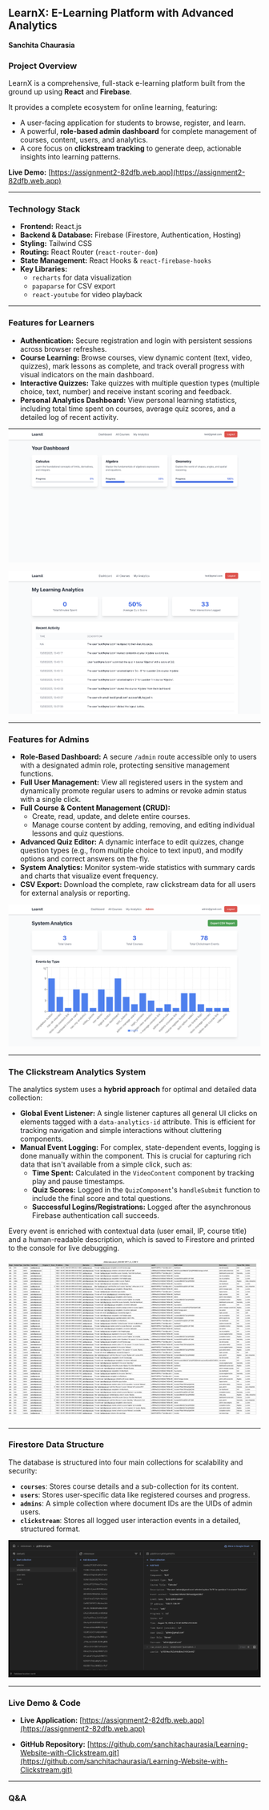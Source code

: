 ## LearnX: E-Learning Platform with Advanced Analytics

**Sanchita Chaurasia**

### Project Overview

LearnX is a comprehensive, full-stack e-learning platform built from the ground up using **React** and **Firebase**.

It provides a complete ecosystem for online learning, featuring:

  * A user-facing application for students to browse, register, and learn.
  * A powerful, **role-based admin dashboard** for complete management of courses, content, users, and analytics.
  * A core focus on **clickstream tracking** to generate deep, actionable insights into learning patterns.

**Live Demo:** [https://assignment2-82dfb.web.app](https://assignment2-82dfb.web.app)

-----

### Technology Stack

  * **Frontend:** React.js
  * **Backend & Database:** Firebase (Firestore, Authentication, Hosting)
  * **Styling:** Tailwind CSS
  * **Routing:** React Router (`react-router-dom`)
  * **State Management:** React Hooks & `react-firebase-hooks`
  * **Key Libraries:**
      * `recharts` for data visualization
      * `papaparse` for CSV export
      * `react-youtube` for video playback

-----

### Features for Learners

  * **Authentication:** Secure registration and login with persistent sessions across browser refreshes.
  * **Course Learning:** Browse courses, view dynamic content (text, video, quizzes), mark lessons as complete, and track overall progress with visual indicators on the main dashboard.
  * **Interactive Quizzes:** Take quizzes with multiple question types (multiple choice, text, number) and receive instant scoring and feedback.
  * **Personal Analytics Dashboard:** View personal learning statistics, including total time spent on courses, average quiz scores, and a detailed log of recent activity.

![Dashboard Screenshot](./data/dashboard.png "LearnX Dashboard")

![Personal Analytics](./data/analytics.png "User Analytics Dashboard")

-----

### Features for Admins

  * **Role-Based Dashboard:** A secure `/admin` route accessible only to users with a designated admin role, protecting sensitive management functions.
  * **Full User Management:** View all registered users in the system and dynamically promote regular users to admins or revoke admin status with a single click.
  * **Full Course & Content Management (CRUD):**
      * Create, read, update, and delete entire courses.
      * Manage course content by adding, removing, and editing individual lessons and quiz questions.
  * **Advanced Quiz Editor:** A dynamic interface to edit quizzes, change question types (e.g., from multiple choice to text input), and modify options and correct answers on the fly.
  * **System Analytics:** Monitor system-wide statistics with summary cards and charts that visualize event frequency.
  * **CSV Export:** Download the complete, raw clickstream data for all users for external analysis or reporting.

![Admin Analytics Dashboard](./data/admin-analytics.png "Admin Analytics and Management")

-----

### The Clickstream Analytics System

The analytics system uses a **hybrid approach** for optimal and detailed data collection:

  * **Global Event Listener:** A single listener captures all general UI clicks on elements tagged with a `data-analytics-id` attribute. This is efficient for tracking navigation and simple interactions without cluttering components.
  * **Manual Event Logging:** For complex, state-dependent events, logging is done manually within the component. This is crucial for capturing rich data that isn't available from a simple click, such as:
      * **Time Spent:** Calculated in the `VideoContent` component by tracking play and pause timestamps.
      * **Quiz Scores:** Logged in the `QuizComponent`'s `handleSubmit` function to include the final score and total questions.
      * **Successful Logins/Registrations:** Logged after the asynchronous Firebase authentication call succeeds.

Every event is enriched with contextual data (user email, IP, course title) and a human-readable description, which is saved to Firestore and printed to the console for live debugging.

![Exported Data Sample](./data/exported-data.png "Sample of Exported Clickstream Data")

-----

### Firestore Data Structure

The database is structured into four main collections for scalability and security:

  * **`courses`**: Stores course details and a sub-collection for its content.
  * **`users`**: Stores user-specific data like registered courses and progress.
  * **`admins`**: A simple collection where document IDs are the UIDs of admin users.
  * **`clickstream`**: Stores all logged user interaction events in a detailed, structured format.

![Clickstream Data Structure](./data/clickstream.png "Firestore Clickstream Collection")

-----

### Live Demo & Code

  * **Live Application:**
    [https://assignment2-82dfb.web.app](https://assignment2-82dfb.web.app)

  * **GitHub Repository:**
    [https://github.com/sanchitachaurasia/Learning-Website-with-Clickstream.git](https://github.com/sanchitachaurasia/Learning-Website-with-Clickstream.git)

-----

### Q\&A
